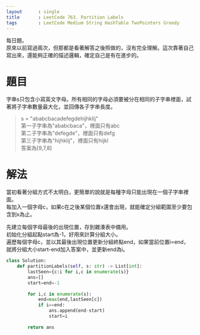 ```yaml
---
layout      : single
title       : LeetCode 763. Partition Labels
tags 		: LeetCode Medium String HashTable TwoPointers Greedy
---
```

每日題。  
原來以前寫過兩次，但那都是看著解答之後照做的，沒有完全理解。這次靠著自己寫出來，還能夠正確的描述邏輯，確定自己是有在進步的。

# 題目
字串s只包含小寫英文字母。所有相同的字母必須要被分在相同的子字串裡面，試著將子字串數量最大化，並回傳各子字串長度。  
> s = "ababcbacadefegdehijhklij"  
> 第一子字串為"ababcbaca"，裡面只有abc  
> 第二子字串為"defegde"，裡面只有defg  
> 第三子字串為"hijhklij"，裡面只有hijkl  
> 答案為[9,7,8]  

# 解法
當初看著分組方式不太明白，更簡單的說就是每種字母只能出現在一個子字串裡面。  
每加入一個字母c，如果c在之後某個位置x還會出現，就能確定分組範圍至少要包含到x為止。  

先建立每個字母最後的出現位置，存到雜湊表中備用。  
初始化分組起點start為-1，好用來計算分組大小。  
遍歷每個字母c，並以其最後出現位置更新分組終點end，如果當前位置i=end，就將分組大小start-end加入答案中，並更新end為i。

```python
class Solution:
    def partitionLabels(self, s: str) -> List[int]:
        lastSeen={c:i for i,c in enumerate(s)}
        ans=[]
        start=end=-1
        
        for i,c in enumerate(s):
            end=max(end,lastSeen[c])
            if i==end:
                ans.append(end-start)
                start=i
        
        return ans  
            
```

